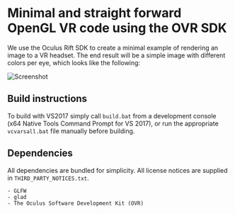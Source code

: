 # Minimal and straight forward OpenGL VR code using the OVR SDK

We use the Oculus Rift SDK to create a minimal example of rendering an image to a VR headset. The end result will be a simple image with different colors per eye, which looks like the following:

![Screenshot](https://i.imgur.com/Q9i0yyA.png)


## Build instructions
To build with VS2017 simply call `build.bat` from a development console (x64 Native Tools Command Prompt for VS 2017), or run the appropriate `vcvarsall.bat` file manually before building. 


## Dependencies
All dependencies are bundled for simplicity. All license notices are supplied in `THIRD_PARTY_NOTICES.txt`. 

	- GLFW 
	- glad
	- The Oculus Software Development Kit (OVR)
